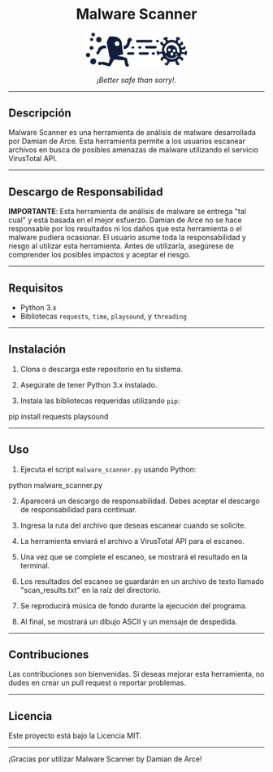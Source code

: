 <h1 align="center">Malware Scanner</h1>

<p align="center">
  <img src="malware.png" alt="Malware Scanner Logo" width="200">
</p>

<p align="center">
  <em>¡Better safe than sorry!.</em>
</p>

---

## Descripción

Malware Scanner es una herramienta de análisis de malware desarrollada por Damian de Arce. 
Esta herramienta permite a los usuarios escanear archivos en busca de posibles amenazas de malware utilizando el servicio VirusTotal API.

---

## Descargo de Responsabilidad

**IMPORTANTE**: Esta herramienta de análisis de malware se entrega "tal cual" y está basada en el mejor esfuerzo. 
Damian de Arce no se hace responsable por los resultados ni los daños que esta herramienta o el malware pudiera ocasionar. 
El usuario asume toda la responsabilidad y riesgo al utilizar esta herramienta. 
Antes de utilizarla, asegúrese de comprender los posibles impactos y aceptar el riesgo.

---

## Requisitos

- Python 3.x
- Bibliotecas `requests`, `time`, `playsound`, y `threading`

---

## Instalación

1. Clona o descarga este repositorio en tu sistema.

2. Asegúrate de tener Python 3.x instalado.

3. Instala las bibliotecas requeridas utilizando `pip`:

pip install requests playsound


---

## Uso

1. Ejecuta el script `malware_scanner.py` usando Python:

python malware_scanner.py

2. Aparecerá un descargo de responsabilidad. Debes aceptar el descargo de responsabilidad para continuar.

3. Ingresa la ruta del archivo que deseas escanear cuando se solicite.

4. La herramienta enviará el archivo a VirusTotal API para el escaneo.

5. Una vez que se complete el escaneo, se mostrará el resultado en la terminal.

6. Los resultados del escaneo se guardarán en un archivo de texto llamado "scan_results.txt" en la raíz del directorio.

7. Se reproducirá música de fondo durante la ejecución del programa.

8. Al final, se mostrará un dibujo ASCII y un mensaje de despedida.

---

## Contribuciones

Las contribuciones son bienvenidas. Si deseas mejorar esta herramienta, no dudes en crear un pull request o reportar problemas.

---

## Licencia

Este proyecto está bajo la Licencia MIT.

---

¡Gracias por utilizar Malware Scanner by Damian de Arce!


